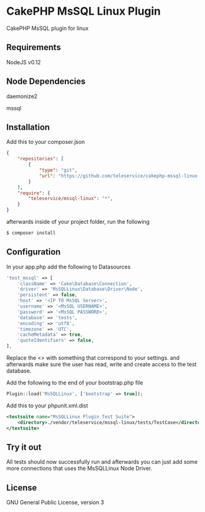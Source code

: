 # CakePHP MsSQL Linux Plugin
CakePHP MsSQL plugin for linux

## Requirements
NodeJS v0.12

## Node Dependencies
daemonize2

mssql

## Installation

Add this to your composer.json

```json
{
	"repositories": [
		{
		    "type": "git",
		    "url": "https://github.com/teleservice/cakephp-mssql-linux.git"
		}
	],
	"require": {
		"teleservice/mssql-linux": "*",
	}
}
```

afterwards inside of your project folder, run the following

```bash
$ composer install
```

## Configuration

In your app.php add the following to Datasources

```php
'test_mssql' => [
	'className' => 'Cake\Database\Connection',
	'driver' => 'MsSQLLinux\Database\Driver\Node', 
	'persistent' => false,
	'host' => '<IP TO MsSQL Server>',
	'username' => '<MsSQL USERNAME>',
	'password' => '<MsSQL PASSWORD>',
	'database' => 'tests',
	'encoding' => 'utf8',
	'timezone' => 'UTC',
	'cacheMetadata' => true,
	'quoteIdentifiers' => false,
],
```

Replace the <> with something that correspond to your settings. and afterwards make sure the user has read, write and create access to the test database.

Add the following to the end of your bootstrap.php file

```php
Plugin::load('MsSQLLinux', ['bootstrap' => true]);
```

Add this to your phpunit.xml.dist

```xml
<testsuite name="MsSQLLinux Plugin Test Suite">
	<directory>./vendor/teleservice/mssql-linux/tests/TestCase</directory>
</testsuite>
```

## Try it out

All tests should now successfully run and afterwards you can just add some more connections that uses the MsSQLLinux Node Driver.

## License

GNU General Public License, version 3
